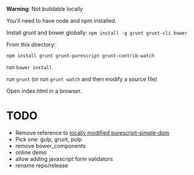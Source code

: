 **Warning**: Not buildable locally

You'll need to have node and npm installed.

Install grunt and bower globally:
`npm install -g grunt grunt-cli bower`

From this directory:

`npm install grunt grunt-purescript grunt-contrib-watch`

run `bower install`

run `grunt` (or run `grunt watch` and then modify a source file)

Open index.html in a browser.


# TODO

- Remove reference to [locally modified purescript-simple-dom](https://github.com/codygman/tripping-octo-computing-machine/blob/master/bower.json#L26)
- Pick one: gulp, grunt, pulp
- remove bower_components
- online demo
- allow adding javascript form validators
- rename repo/release

